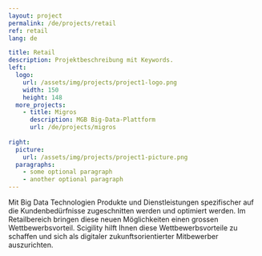 ```yaml
---
layout: project
permalink: /de/projects/retail
ref: retail
lang: de

title: Retail
description: Projektbeschreibung mit Keywords.
left:
  logo:
    url: /assets/img/projects/project1-logo.png
    width: 150
    height: 148
  more_projects:
    - title: Migros
      description: MGB Big-Data-Plattform
      url: /de/projects/migros
  
right:
  picture:
    url: /assets/img/projects/project1-picture.png
  paragraphs:
    - some optional paragraph
    - another optional paragraph
---
```


Mit Big Data Technologien Produkte und Dienstleistungen spezifischer auf die Kundenbedürfnisse zugeschnitten werden und optimiert werden. Im Retailbereich bringen diese neuen Möglichkeiten einen grossen Wettbewerbsvorteil. Scigility hilft Ihnen diese Wettbewerbsvorteile zu schaffen und sich als digitaler zukunftsorientierter Mitbewerber auszurichten.
